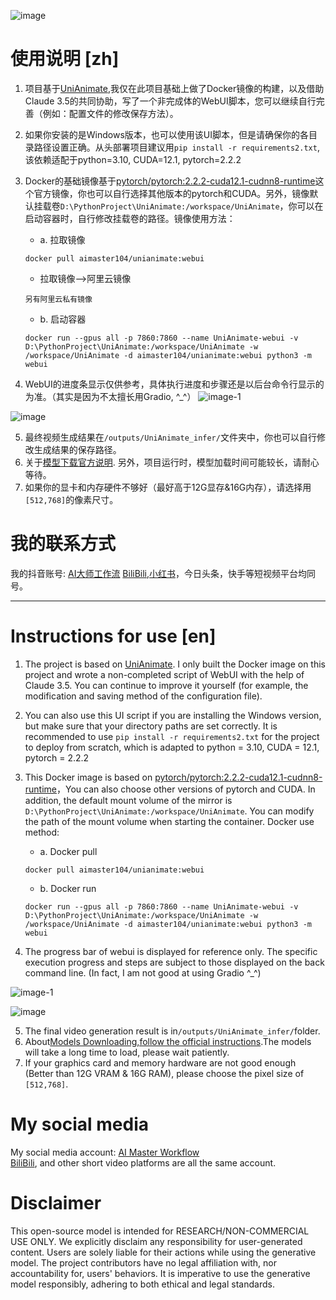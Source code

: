 ![image](https://github.com/Pythonpa/UniAnimate-GradioUI/assets/16030016/57c9abc6-162d-4e79-8c82-381342869fbf)
# 使用说明 [zh]
1. 项目基于[UniAnimate](https://github.com/ali-vilab/UniAnimate),我仅在此项目基础上做了Docker镜像的构建，以及借助Claude 3.5的共同协助，写了一个非完成体的WebUI脚本，您可以继续自行完善（例如：配置文件的修改保存方法）。
2. 如果你安装的是Windows版本，也可以使用该UI脚本，但是请确保你的各目录路径设置正确。从头部署项目建议用`pip install -r requirements2.txt`,该依赖适配于python=3.10, CUDA=12.1, pytorch=2.2.2 
3. Docker的基础镜像基于[pytorch/pytorch:2.2.2-cuda12.1-cudnn8-runtime](https://hub.docker.com/layers/pytorch/pytorch/2.2.2-cuda12.1-cudnn8-runtime/images/sha256-923f687790bec78081c357e71dcd5dcef80b0cc00f6c34484902a5e83362c854?context=explore)这个官方镜像，你也可以自行选择其他版本的pytorch和CUDA。另外，镜像默认挂载卷`D:\PythonProject\UniAnimate:/workspace/UniAnimate`，你可以在启动容器时，自行修改挂载卷的路径。镜像使用方法：
    - a. 拉取镜像
    ```shell-->Docker hub
    docker pull aimaster104/unianimate:webui
    ```
    - 拉取镜像-->阿里云镜像
    ```shell
    另有阿里云私有镜像
    ```
    
    - b. 启动容器
    ```shell
    docker run --gpus all -p 7860:7860 --name UniAnimate-webui -v D:\PythonProject\UniAnimate:/workspace/UniAnimate -w /workspace/UniAnimate -d aimaster104/unianimate:webui python3 -m webui
    ```
    
4. WebUI的进度条显示仅供参考，具体执行进度和步骤还是以后台命令行显示的为准。（其实是因为不太擅长用Gradio, ^_^）
![image-1](https://github.com/Pythonpa/UniAnimate-GradioUI/assets/16030016/16b7a35a-b27a-4a04-83d3-e845c5d35a85)

![image](https://github.com/Pythonpa/UniAnimate-GradioUI/assets/16030016/c0da755d-1cfa-434c-b45e-001d2cbb3af7)


5. 最终视频生成结果在`/outputs/UniAnimate_infer/`文件夹中，你也可以自行修改生成结果的保存路径。
6. 关于[模型下载官方说明](https://github.com/ali-vilab/UniAnimate?tab=readme-ov-file#2-download-the-pretrained-checkpoints).
   另外，项目运行时，模型加载时间可能较长，请耐心等待。
7. 如果你的显卡和内存硬件不够好（最好高于12G显存&16G内存），请选择用`[512,768]`的像素尺寸。
# 我的联系方式
我的抖音账号: [AI大师工作流](https://www.douyin.com/user/MS4wLjABAAAAviq9ixG7tShWv_AJNEvCqlwZXd8YRTyCygSNpZ7J0aQ)
[BiliBili](https://space.bilibili.com/10389026),[小红书](https://www.xiaohongshu.com/user/profile/6358ac17000000001802adac)，今日头条，快手等短视频平台均同号。

****************************

# Instructions for use [en]
1. The project is based on [UniAnimate](https://github.com/ali-vilab/UniAnimate). I only built the Docker image on this project and wrote a non-completed script of WebUI with the help of Claude 3.5. You can continue to improve it yourself (for example, the modification and saving method of the configuration file).
2. You can also use this UI script if you are installing the Windows version, but make sure that your directory paths are set correctly. It is recommended to use `pip install -r requirements2.txt` for the project to deploy from scratch, which is adapted to python = 3.10, CUDA = 12.1, pytorch = 2.2.2
3. This Docker image is based on [pytorch/pytorch:2.2.2-cuda12.1-cudnn8-runtime](https://hub.docker.com/layers/pytorch/pytorch/2.2.2-cuda12.1-cudnn8-runtime/images/sha256-923f687790bec78081c357e71dcd5dcef80b0cc00f6c34484902a5e83362c854?context=explore)，You can also choose other versions of pytorch and CUDA. In addition, the default mount volume of the mirror is `D:\PythonProject\UniAnimate:/workspace/UniAnimate`. You can modify the path of the mount volume when starting the container. Docker use method:
   - a. Docker pull
    ```shell
    docker pull aimaster104/unianimate:webui
    ```
    
    - b. Docker run
    ```shell
    docker run --gpus all -p 7860:7860 --name UniAnimate-webui -v D:\PythonProject\UniAnimate:/workspace/UniAnimate -w /workspace/UniAnimate -d aimaster104/unianimate:webui python3 -m webui
    ```
     

4. The progress bar of webui is displayed for reference only. The specific execution progress and steps are subject to those displayed on the back command line. (In fact, I am not good at using Gradio ^_^)

![image-1](https://github.com/Pythonpa/UniAnimate-GradioUI/assets/16030016/16b7a35a-b27a-4a04-83d3-e845c5d35a85)

![image](https://github.com/Pythonpa/UniAnimate-GradioUI/assets/16030016/c0da755d-1cfa-434c-b45e-001d2cbb3af7)

5. The final video generation result is in`/outputs/UniAnimate_infer/`folder.
6. About[Models Downloading,follow the official instructions](https://github.com/ali-vilab/UniAnimate?tab=readme-ov-file#2-download-the-pretrained-checkpoints).The models will take a long time to load, please wait patiently.
7. If your graphics card and memory hardware are not good enough (Better than 12G VRAM & 16G RAM), please choose the pixel size of `[512,768]`.
# My social media
My social media account: [AI Master Workflow](https://www.douyin.com/user/MS4wLjABAAAAviq9ixG7tShWv_AJNEvCqlwZXd8YRTyCygSNpZ7J0aQ)  
[BiliBili](https://space.bilibili.com/10389026), and other short video platforms are all the same account.


# Disclaimer
This open-source model is intended for RESEARCH/NON-COMMERCIAL USE ONLY. We explicitly disclaim any responsibility for user-generated content. Users are solely liable for their actions while using the generative model. The project contributors have no legal affiliation with, nor accountability for, users' behaviors. It is imperative to use the generative model responsibly, adhering to both ethical and legal standards.
